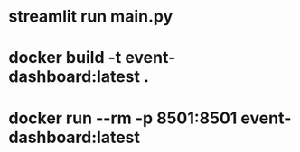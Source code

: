 # streamlit run main.py
# docker build -t event-dashboard:latest .
# docker run --rm -p 8501:8501 event-dashboard:latest


